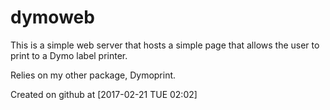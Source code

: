 # dymoweb #

This is a simple web server that hosts a simple page that allows
the user to print to a Dymo label printer.

Relies on my other package, Dymoprint.

Created on github at [2017-02-21 TUE 02:02]
